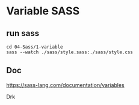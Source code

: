 # Variable SASS

## run sass
```
cd 04-Sass/1-variable
sass --watch ./sass/style.sass:./sass/style.css
```

## Doc
https://sass-lang.com/documentation/variables

Drk